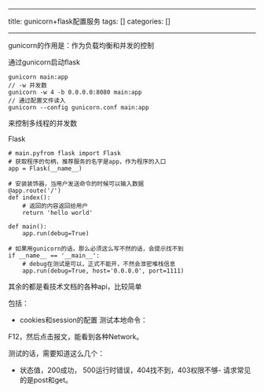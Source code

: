 
--- 
title:  gunicorn+flask配置服务 
tags: []
categories: [] 

---
gunicorn的作用是：作为负载均衡和并发的控制

通过gunicorn启动flask

```
gunicorn main:app
// -w 并发数
gunicorn -w 4 -b 0.0.0.0:8080 main:app
// 通过配置文件读入
gunicorn --config gunicorn.conf main:app

```

来控制多线程的并发数

Flask

```
# main.pyfrom flask import Flask
# 获取程序的句柄，推荐服务的名字是app，作为程序的入口
app = Flask(__name__)

# 安装装饰器，当用户发送命令的时候可以输入数据
@app.route('/')
def index():
	# 返回的内容返回给用户
    return 'hello world'

def main():
    app.run(debug=True)

# 如果用gunicorn的话，那么必须这么写不然的话，会提示找不到
if __name__ == '__main__':
	# debug在测试是可以，正式不能开，不然会泄密堆栈信息
    app.run(debug=True, host='0.0.0.0', port=1111)

```

其余的都是看技术文档的各种api，比较简单

包括：
- cookies和session的配置
测试本地命令：

F12，然后点击报文，能看到各种Network。

测试的话，需要知道这么几个：
- 状态值，200成功， 500运行时错误，404找不到，403权限不够- 请求常见的是post和get。